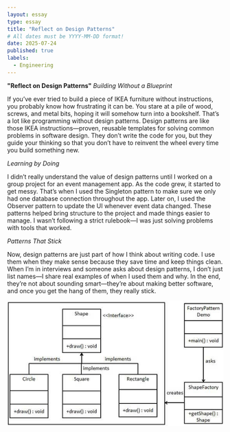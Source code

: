 ```yaml
---
layout: essay
type: essay
title: "Reflect on Design Patterns"
# All dates must be YYYY-MM-DD format!
date: 2025-07-24
published: true
labels:
  - Engineering
---
```




**"Reflect on Design Patterns"**
*Building Without a Blueprint*


If you’ve ever tried to build a piece of IKEA furniture without instructions, you probably know how frustrating it can be. You stare at a pile of wood, screws, and metal bits, hoping it will somehow turn into a bookshelf. That’s a lot like programming without design patterns. Design patterns are like those IKEA instructions—proven, reusable templates for solving common problems in software design. They don’t write the code for you, but they guide your thinking so that you don’t have to reinvent the wheel every time you build something new.


*Learning by Doing*

I didn’t really understand the value of design patterns until I worked on a group project for an event management app. As the code grew, it started to get messy. That’s when I used the Singleton pattern to make sure we only had one database connection throughout the app. Later on, I used the Observer pattern to update the UI whenever event data changed. These patterns helped bring structure to the project and made things easier to manage. I wasn’t following a strict rulebook—I was just solving problems with tools that worked.

*Patterns That Stick*

Now, design patterns are just part of how I think about writing code. I use them when they make sense because they save time and keep things clean. When I’m in interviews and someone asks about design patterns, I don’t just list names—I share real examples of when I used them and why. In the end, they’re not about sounding smart—they’re about making better software, and once you get the hang of them, they really stick.


<img class="img-fluid" src="../img/designpatterns.jpg">

